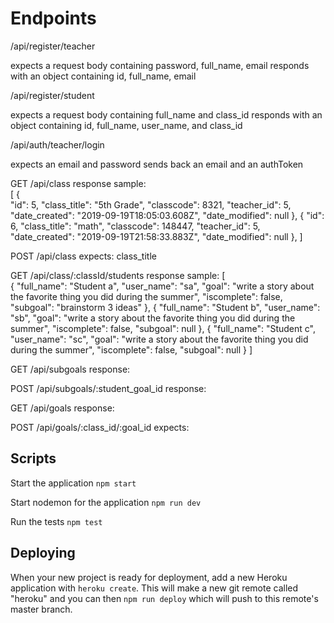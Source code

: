 
Endpoints
==========

/api/register/teacher

expects a request body containing password, full_name, email
responds with an object containing id, full_name, email

/api/register/student

expects a request body containing full_name and class_id
responds with an object containing id, full_name, user_name, and class_id

/api/auth/teacher/login

expects an email and password
sends back an email and an authToken

GET /api/class
response sample:  
[ 
  {   
    "id": 5,
    "class_title": "5th Grade",
    "classcode": 8321,
    "teacher_id": 5,
    "date_created": "2019-09-19T18:05:03.608Z",
    "date_modified": null
  },
  {
    "id": 6,
    "class_title": "math",
    "classcode": 148447,
    "teacher_id": 5,
    "date_created": "2019-09-19T21:58:33.883Z",
    "date_modified": null
  },
]

POST /api/class
expects: class_title

GET /api/class/:classId/students
response sample: 
[    
    {
        "full_name": "Student a",
        "user_name": "sa",
        "goal": "write a story about the favorite thing you did during the summer",
        "iscomplete": false,
        "subgoal": "brainstorm 3 ideas"
    },
    {
        "full_name": "Student b",
        "user_name": "sb",
        "goal": "write a story about the favorite thing you did during the summer",
        "iscomplete": false,
        "subgoal": null
    },
    {
        "full_name": "Student c",
        "user_name": "sc",
        "goal": "write a story about the favorite thing you did during the summer",
        "iscomplete": false,
        "subgoal": null
    }
]


GET /api/subgoals
response:

POST /api/subgoals/:student_goal_id 
response:

GET /api/goals
response:

POST /api/goals/:class_id/:goal_id
expects:


## Scripts

Start the application `npm start`

Start nodemon for the application `npm run dev`

Run the tests `npm test`

## Deploying

When your new project is ready for deployment, add a new Heroku application with `heroku create`. This will make a new git remote called "heroku" and you can then `npm run deploy` which will push to this remote's master branch.